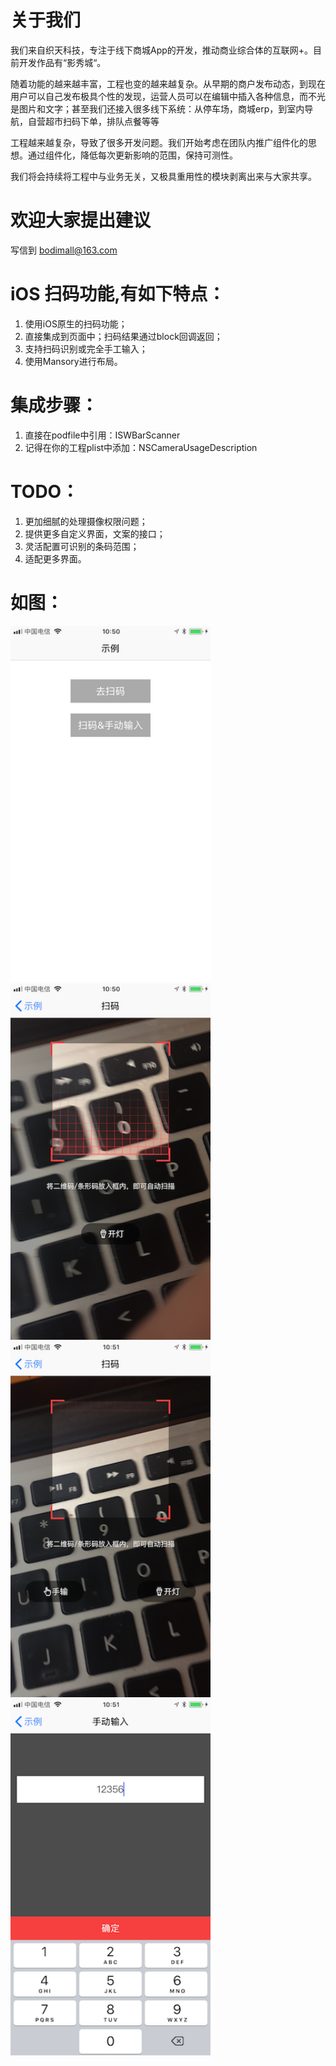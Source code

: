 # 关于我们
   我们来自织天科技，专注于线下商城App的开发，推动商业综合体的互联网+。目前开发作品有“影秀城“。<br/>
   
   随着功能的越来越丰富，工程也变的越来越复杂。从早期的商户发布动态，到现在用户可以自己发布极具个性的发现，运营人员可以在编辑中插入各种信息，而不光是图片和文字；甚至我们还接入很多线下系统：从停车场，商城erp，到室内导航，自营超市扫码下单，排队点餐等等<br/>
    
   工程越来越复杂，导致了很多开发问题。我们开始考虑在团队内推广组件化的思想。通过组件化，降低每次更新影响的范围，保持可测性。<br/>
    
   我们将会持续将工程中与业务无关，又极具重用性的模块剥离出来与大家共享。<br/>

# 欢迎大家提出建议
写信到 bodimall@163.com

# iOS 扫码功能,有如下特点：
1. 使用iOS原生的扫码功能；
2. 直接集成到页面中；扫码结果通过block回调返回；
3. 支持扫码识别或完全手工输入；
4. 使用Mansory进行布局。

# 集成步骤：
1. 直接在podfile中引用：ISWBarScanner
2. 记得在你的工程plist中添加：NSCameraUsageDescription

# TODO：
1. 更加细腻的处理摄像权限问题；
2. 提供更多自定义界面，文案的接口；
3. 灵活配置可识别的条码范围；
4. 适配更多界面。

# 如图：
<img src="https://github.com/hzzhitian/ISWBarScanner/blob/master/ScreenShot/2017-12-30%20105046.png" width="320">
<img src="https://github.com/hzzhitian/ISWBarScanner/blob/master/ScreenShot/2017-12-30%20105055.png" width="320">
<img src="https://github.com/hzzhitian/ISWBarScanner/blob/master/ScreenShot/2017-12-30%20105102.png" width="320">
<img src="https://github.com/hzzhitian/ISWBarScanner/blob/master/ScreenShot/2017-12-30%20105123.png" width="320">
